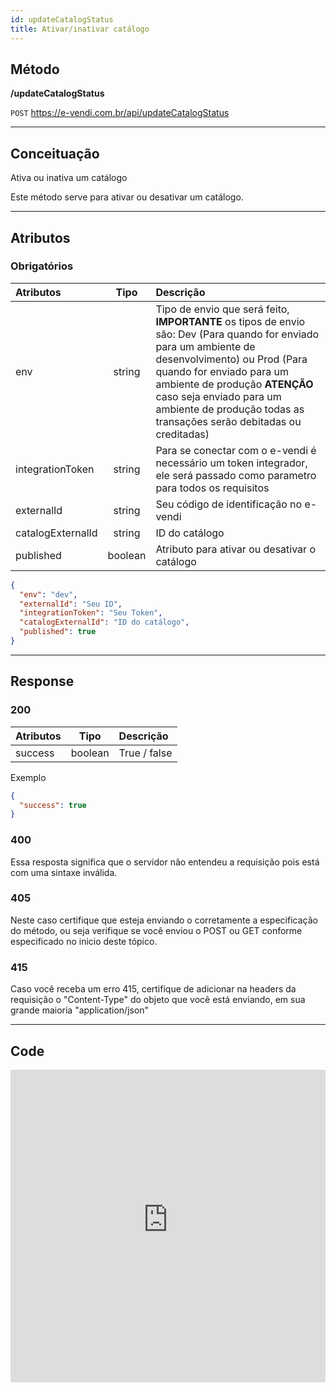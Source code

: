 ```yaml
---
id: updateCatalogStatus
title: Ativar/inativar catálogo
---
```


## Método

**/updateCatalogStatus**

`POST` https://e-vendi.com.br/api/updateCatalogStatus

---

## Conceituação

Ativa ou inativa um catálogo

Este método serve para ativar ou desativar um catálogo.

---

## Atributos

### Obrigatórios

| Atributos | Tipo | Descrição |
| :-- | :-: | :-- |
| env | string | Tipo de envio que será feito, **IMPORTANTE** os tipos de envio são: Dev (Para quando for enviado para um ambiente de desenvolvimento) ou Prod (Para quando for enviado para um ambiente de produção **ATENÇÃO** caso seja enviado para um ambiente de produção todas as transações serão debitadas ou creditadas) |
| integrationToken | string | Para se conectar com o e-vendi é necessário um token integrador, ele será passado como parametro para todos os requisitos |
| externalId | string | Seu código de identificação no e-vendi |
| catalogExternalId | string | ID do catálogo |
| published | boolean | Atributo para ativar ou desativar o catálogo |

```json
{
  "env": "dev",
  "externalId": "Seu ID",
  "integrationToken": "Seu Token",
  "catalogExternalId": "ID do catálogo",
  "published": true
}
```

---

## Response

### 200

| Atributos |  Tipo   | Descrição    |
| :-------- | :-----: | :----------- |
| success   | boolean | True / false |

Exemplo

```json
{
  "success": true
}
```

### 400

Essa resposta significa que o servidor não entendeu a requisição pois está com uma sintaxe inválida.

### 405

Neste caso certifique que esteja enviando o corretamente a especificação do método, ou seja verifique se você enviou o POST ou GET conforme especificado no inicio deste tópico.

### 415

Caso você receba um erro 415, certifique de adicionar na headers da requisição o "Content-Type" do objeto que você está enviando, em sua grande maioria "application/json"

---

## Code

<iframe src="https://raw.githubusercontent.com/e-vendi/e-vendi-docs/main/json-examples/updateCatalogStatus.json" frameborder="0" scrolling="no" width="100%" height="500px" seamless></iframe>
